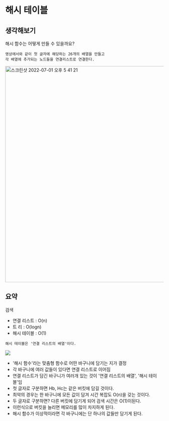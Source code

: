 # 해시 테이블

## 생각해보기
해시 함수는 어떻게 만들 수 있을까요?
```
영상에서와 같이 첫 글자에 해당하는 26개의 배열을 만들고 
각 배열에 추가되는 노드들을 연결리스트로 연결한다.  
```
<img width="686" alt="스크린샷 2022-07-01 오후 5 41 21" src="https://user-images.githubusercontent.com/87258182/176860540-20c1374c-fc69-4010-95cd-a0201e867664.png">


## 요약

검색
- 연결 리스트 : O(n)
- 트    리 : O(logn) 
- 해시 테이블 : O(1)

```
해시 테이블은 '연결 리스트의 배열'이다.
```

![](https://cs50.harvard.edu/x/2020/notes/5/hash_table.png)

- '해시 함수'라는 맞춤형 함수로 어떤 바구니에 담기는 지가 결정
- 각 바구니에 여러 값들이 있다면 연결 리스트로 이어짐
- 연결 리스트가 담긴 바구니가 여러개 있는 것이 '연결 리스트의 배열', '해시 테이블'임
- 첫 글자로 구분하면 Hb, Hc는 같은 버킷에 담길 것이다. 
- 최악의 경우는 한 바구니에 모든 값이 담겨 시간 복잡도 O(n)을 갖는 것이다.
- 두 글자로 구분하면? 다른 버킷에 담기게 되어 검색 시간은 O(1)이된다.
- 이런식으로 버킷을 늘리면 메모리를 많이 차지하게 된다. 
- 해시 함수가 이상적이라면 각 바구니에는 단 하나의 값들만 담기게 된다.
